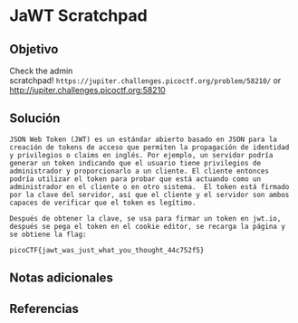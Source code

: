 # JaWT Scratchpad
## Objetivo
Check the admin scratchpad! `https://jupiter.challenges.picoctf.org/problem/58210/` or http://jupiter.challenges.picoctf.org:58210
## Solución
```
JSON Web Token (JWT) es un estándar abierto basado en JSON para la creación de tokens de acceso que permiten la propagación de identidad y privilegios o claims en inglés. Por ejemplo, un servidor podría generar un token indicando que el usuario tiene privilegios de administrador y proporcionarlo a un cliente. El cliente entonces podría utilizar el token para probar que está actuando como un administrador en el cliente o en otro sistema.  El token está firmado por la clave del servidor, así que el cliente y el servidor son ambos capaces de verificar que el token es legítimo.

Después de obtener la clave, se usa para firmar un token en jwt.io, después se pega el token en el cookie editor, se recarga la página y se obtiene la flag:

picoCTF{jawt_was_just_what_you_thought_44c752f5}
```
## Notas adicionales
## Referencias